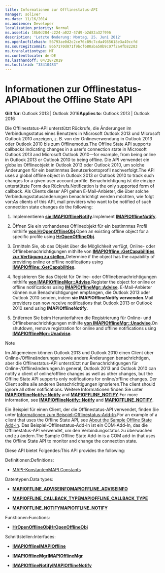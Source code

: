 ```yaml
---
title: Informationen zur Offlinestatus-API
manager: soliver
ms.date: 11/16/2014
ms.audience: Developer
localization_priority: Normal
ms.assetid: 18b0d284-c224-a022-47d9-b2d82a32f996
description: 'Letzte �nderung: Montag, 25. Juni 2012'
ms.openlocfilehash: 56793ae0d2c2ce76c89c7cda4985618e3a40ccfd
ms.sourcegitcommit: 8657170d071f9bcf680aba50b9c07f2a4fb82283
ms.translationtype: MT
ms.contentlocale: de-DE
ms.lasthandoff: 04/28/2019
ms.locfileid: "33410483"
---
```

# <a name="about-the-offline-state-api"></a><span data-ttu-id="42f41-103">Informationen zur Offlinestatus-API</span><span class="sxs-lookup"><span data-stu-id="42f41-103">About the Offline State API</span></span>

  
  
<span data-ttu-id="42f41-104">**Gilt für**: Outlook 2013 | Outlook 2016</span><span class="sxs-lookup"><span data-stu-id="42f41-104">**Applies to**: Outlook 2013 | Outlook 2016</span></span> 
  
<span data-ttu-id="42f41-105">Die Offlinestatus-API unterstützt Rückrufe, die Änderungen im Verbindungsstatus eines Benutzers in Microsoft Outlook 2013 und Microsoft Outlook 2010 anzeigen, z. B. von der Onlineverwendung in Outlook 2013 oder Outlook 2010 bis zum Offlinemodus.</span><span class="sxs-lookup"><span data-stu-id="42f41-105">The Offline State API supports callbacks indicating changes in a user's connection state in Microsoft Outlook 2013 and Microsoft Outlook 2010—for example, from being online in Outlook 2013 or Outlook 2010 to being offline.</span></span> <span data-ttu-id="42f41-106">Die API verwendet ein globales Offlineobjekt in Outlook 2013 oder Outlook 2010, um solche Änderungen für ein bestimmtes Benutzerkontoprofil nachverfolgt.</span><span class="sxs-lookup"><span data-stu-id="42f41-106">The API uses a global offline object in Outlook 2013 or Outlook 2010 to track such changes for a given user account profile.</span></span> <span data-ttu-id="42f41-107">Benachrichtigung ist die einzige unterstützte Form des Rückrufs.</span><span class="sxs-lookup"><span data-stu-id="42f41-107">Notification is the only supported form of callback.</span></span> <span data-ttu-id="42f41-108">Als Clients dieser API gehen E-Mail-Anbieter, die über solche Verbindungsstatusänderungen benachrichtigt werden möchten, wie folgt vor:</span><span class="sxs-lookup"><span data-stu-id="42f41-108">As clients of this API, mail providers who want to be notified of such connection state changes do the following:</span></span>
  
1. <span data-ttu-id="42f41-109">Implementieren **[sie IMAPIOfflineNotify](imapiofflinenotifyiunknown.md)**.</span><span class="sxs-lookup"><span data-stu-id="42f41-109">Implement **[IMAPIOfflineNotify](imapiofflinenotifyiunknown.md)**.</span></span> 
    
2. <span data-ttu-id="42f41-110">Öffnen Sie ein vorhandenes Offlineobjekt für ein bestimmtes Profil mithilfe **[von HrOpenOfflineObj](hropenofflineobj.md)**.</span><span class="sxs-lookup"><span data-stu-id="42f41-110">Open an existing offline object for a specific profile using **[HrOpenOfflineObj](hropenofflineobj.md)**.</span></span> 
    
3. <span data-ttu-id="42f41-111">Ermitteln Sie, ob das Objekt über die Möglichkeit verfügt, Online- oder Offlinebenachrichtigungen mithilfe von **[IMAPIOffline::GetCapabilities zur Verfügung zu stellen.](imapioffline-getcapabilities.md)**</span><span class="sxs-lookup"><span data-stu-id="42f41-111">Determine if the object has the capability of providing online or offline notifications using **[IMAPIOffline::GetCapabilities](imapioffline-getcapabilities.md)**.</span></span> 
    
4. <span data-ttu-id="42f41-112">Registrieren Sie das Objekt für Online- oder Offlinebenachrichtigungen mithilfe **[von IMAPIOfflineMgr::Advise](imapiofflinemgr-advise.md)**.</span><span class="sxs-lookup"><span data-stu-id="42f41-112">Register the object for online or offline notifications using **[IMAPIOfflineMgr::Advise](imapiofflinemgr-advise.md)**.</span></span> <span data-ttu-id="42f41-113">E-Mail-Anbieter können nun Benachrichtigungen empfangen, die Outlook 2013 oder Outlook 2010 senden, indem **sie IMAPIOfflineNotify verwenden.**</span><span class="sxs-lookup"><span data-stu-id="42f41-113">Mail providers can now receive notifications that Outlook 2013 or Outlook 2010 send using **IMAPIOfflineNotify**.</span></span> 
    
5. <span data-ttu-id="42f41-114">Entfernen Sie beim Herunterfahren die Registrierung für Online- und Offlinebenachrichtigungen mithilfe **[von IMAPIOfflineMgr::Unadvise](imapiofflinemgr-unadvise.md)**.</span><span class="sxs-lookup"><span data-stu-id="42f41-114">On shutdown, remove registration for online and offline notifications using **[IMAPIOfflineMgr::Unadvise](imapiofflinemgr-unadvise.md)**.</span></span> 
    
> [!NOTE]
> <span data-ttu-id="42f41-115">Im Allgemeinen können Outlook 2013 und Outlook 2010 einen Client über Online-/Offlineänderungen sowie andere Änderungen benachrichtigen, aber die Offlinestatus-API unterstützt nur Benachrichtigungen für Online-/Offlineänderungen.</span><span class="sxs-lookup"><span data-stu-id="42f41-115">In general, Outlook 2013 and Outlook 2010 can notify a client of online/offline changes as well as other changes, but the Offline State API supports only notifications for online/offline changes.</span></span> <span data-ttu-id="42f41-116">Der Client sollte alle anderen Benachrichtigungen ignorieren.</span><span class="sxs-lookup"><span data-stu-id="42f41-116">The client should ignore all other notifications.</span></span> <span data-ttu-id="42f41-117">Weitere Informationen finden Sie unter **[IMAPIOfflineNotify::Notify](imapiofflinenotify-notify.md)** and **[MAPIOFFLINE_NOTIFY](mapioffline_notify.md)**.</span><span class="sxs-lookup"><span data-stu-id="42f41-117">For more information, see **[IMAPIOfflineNotify::Notify](imapiofflinenotify-notify.md)** and **[MAPIOFFLINE_NOTIFY](mapioffline_notify.md)**.</span></span> 
  
 <span data-ttu-id="42f41-118">Ein Beispiel für einen Client, der die Offlinestatus-API verwendet, finden Sie unter [Informationen zum Beispiel-Offlinestatus-Add-In](about-the-sample-offline-state-add-in.md).</span><span class="sxs-lookup"><span data-stu-id="42f41-118">For an example of a client that uses the Offline State API, see [About the Sample Offline State Add-in](about-the-sample-offline-state-add-in.md).</span></span> <span data-ttu-id="42f41-119">Das Beispiel-Offlinestatus-Add-In ist ein COM-Add-In, das die Offlinestatus-API verwendet, um den Verbindungsstatus zu überwachen und zu ändern.</span><span class="sxs-lookup"><span data-stu-id="42f41-119">The Sample Offline State Add-in is a COM add-in that uses the Offline State API to monitor and change the connection state.</span></span>
  
<span data-ttu-id="42f41-120">Diese API bietet Folgendes:</span><span class="sxs-lookup"><span data-stu-id="42f41-120">This API provides the following:</span></span>
  
<span data-ttu-id="42f41-121">Definitionen:</span><span class="sxs-lookup"><span data-stu-id="42f41-121">Definitions:</span></span>
  
- [<span data-ttu-id="42f41-122">MAPI-Konstanten</span><span class="sxs-lookup"><span data-stu-id="42f41-122">MAPI Constants</span></span>](mapi-constants.md)
    
<span data-ttu-id="42f41-123">Datentypen:</span><span class="sxs-lookup"><span data-stu-id="42f41-123">Data types:</span></span>
  
- <span data-ttu-id="42f41-124">**[MAPIOFFLINE_ADVISEINFO](mapioffline_adviseinfo.md)**</span><span class="sxs-lookup"><span data-stu-id="42f41-124">**[MAPIOFFLINE_ADVISEINFO](mapioffline_adviseinfo.md)**</span></span>
    
- <span data-ttu-id="42f41-125">**[MAPIOFFLINE_CALLBACK_TYPE](mapioffline_callback_type.md)**</span><span class="sxs-lookup"><span data-stu-id="42f41-125">**[MAPIOFFLINE_CALLBACK_TYPE](mapioffline_callback_type.md)**</span></span>
    
- <span data-ttu-id="42f41-126">**[MAPIOFFLINE_NOTIFY](mapioffline_notify.md)**</span><span class="sxs-lookup"><span data-stu-id="42f41-126">**[MAPIOFFLINE_NOTIFY](mapioffline_notify.md)**</span></span>
    
<span data-ttu-id="42f41-127">Funktionen:</span><span class="sxs-lookup"><span data-stu-id="42f41-127">Functions:</span></span>
  
- <span data-ttu-id="42f41-128">**[HrOpenOfflineObj](hropenofflineobj.md)**</span><span class="sxs-lookup"><span data-stu-id="42f41-128">**[HrOpenOfflineObj](hropenofflineobj.md)**</span></span>
    
<span data-ttu-id="42f41-129">Schnittstellen:</span><span class="sxs-lookup"><span data-stu-id="42f41-129">Interfaces:</span></span>
  
- <span data-ttu-id="42f41-130">**[IMAPIOffline](imapiofflineiunknown.md)**</span><span class="sxs-lookup"><span data-stu-id="42f41-130">**[IMAPIOffline](imapiofflineiunknown.md)**</span></span>
    
- <span data-ttu-id="42f41-131">**[IMAPIOfflineMgr](imapiofflinemgrimapioffline.md)**</span><span class="sxs-lookup"><span data-stu-id="42f41-131">**[IMAPIOfflineMgr](imapiofflinemgrimapioffline.md)**</span></span>
    
- <span data-ttu-id="42f41-132">**[IMAPIOfflineNotify](imapiofflinenotifyiunknown.md)**</span><span class="sxs-lookup"><span data-stu-id="42f41-132">**[IMAPIOfflineNotify](imapiofflinenotifyiunknown.md)**</span></span>
    

